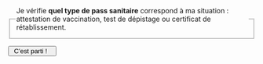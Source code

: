<form id="pass-sanitaire-demarrage-form">
    <fieldset>
        <legend>
            Je vérifie <b>quel type de pass sanitaire</b> correspond à ma situation : attestation de vaccination, test de dépistage ou certificat de rétablissement.
        </legend>
    </fieldset>
    <div class="form-controls">
        <div class="button-with-progress">
            <p></p>
            <input type="submit" class="button button-arrow" value=" C’est parti !   ">
        </div>
    </div>
</form>

<form id="pass-sanitaire-vaccination-form" hidden>
    <a href="javascript:;" data-precedent="demarrage" class="back-button">Retour</a>
    <fieldset class="required">
        <legend><h3 id="pass-sanitaire-vaccination-label">Avez-vous reçu des doses de vaccin ?</h3></legend>
        <div role="radiogroup" aria-labelledby="pass-sanitaire-vaccination-label">
            <input id="pass_sanitaire_vaccination_radio_deux_doses" type="radio" required name="pass_sanitaire_vaccination_radio" value="2">
            <label for="pass_sanitaire_vaccination_radio_deux_doses">2 doses (ou plus)</label>
            <input id="pass_sanitaire_vaccination_radio_une_dose" type="radio" required name="pass_sanitaire_vaccination_radio" value="1">
            <label for="pass_sanitaire_vaccination_radio_une_dose">1 dose</label>
            <input id="pass_sanitaire_vaccination_radio_aucune_dose" type="radio" required name="pass_sanitaire_vaccination_radio" value="0">
            <label for="pass_sanitaire_vaccination_radio_aucune_dose">Aucune dose</label>
        </div>
    </fieldset>
    <div class="form-controls">
        <div class="button-with-progress">
            <p id="aria-description-progress-pass-sanitaire-vaccination" class="progress">Il vous reste moins de 3 étapes</p>
            <input type="submit" class="button button-arrow" value="Continuer" aria-describedby="aria-description-progress-pass-sanitaire-vaccination">
        </div>
    </div>
</form>

<form id="pass-sanitaire-date-1re-dose-janssen-form" hidden>
    <a href="javascript:;" data-precedent="type-vaccin" class="back-button">Retour</a>
    <fieldset class="required">
        <legend><h3 id="pass-sanitaire-date-1re-dose-janssen-label">À quelle date avez-vous reçu cette dose ?</h3></legend>
        <input type="date" lang="fr" id="pass_sanitaire_date_1re_dose_janssen" name="pass_sanitaire_date_1re_dose_janssen" required>
    </fieldset>
    <div class="form-controls">
        <div class="button-with-progress">
            <p id="aria-description-progress-pass-sanitaire-date-1re-dose-janssen" class="progress">C’est la dernière étape !</p>
            <input type="submit" class="button button-arrow" value="Terminer" aria-describedby="aria-description-progress-pass-sanitaire-date-1re-dose-janssen">
        </div>
    </div>
</form>

<form id="pass-sanitaire-date-1re-dose-autres-form" hidden>
    <a href="javascript:;" data-precedent="guerison-avant-1re-dose" class="back-button">Retour</a>
    <fieldset class="required">
        <legend><h3 id="pass-sanitaire-date-1re-dose-autres-label">Quand avez-vous reçu cette dose ?</h3></legend>
        <div role="radiogroup" aria-labelledby="pass-sanitaire-date-1re-dose-autres-label">
            <input id="pass_sanitaire_date_1re_dose_autres_radio_moins_de_7_jours" type="radio" required name="pass_sanitaire_date_1re_dose_autres_radio" value="moins_de_7_jours">
            <label for="pass_sanitaire_date_1re_dose_autres_radio_moins_de_7_jours">il y a moins de 7 jours</label>
            <input id="pass_sanitaire_date_1re_dose_autres_radio_7_jours_ou_plus" type="radio" required name="pass_sanitaire_date_1re_dose_autres_radio" value="7_jours_ou_plus">
            <label for="pass_sanitaire_date_1re_dose_autres_radio_7_jours_ou_plus">il y a 7 jours ou plus</label>
        </div>
    </fieldset>
    <div class="form-controls">
        <div class="button-with-progress">
            <p id="aria-description-progress-pass-sanitaire-date-1re-dose-autres" class="progress">C’est la dernière étape !</p>
            <input type="submit" class="button button-arrow" value="Terminer" aria-describedby="aria-description-progress-pass-sanitaire-date-1re-dose-autres">
        </div>
    </div>
</form>

<form id="pass-sanitaire-date-2e-dose-form" hidden>
    <a href="javascript:;" data-precedent="vaccination" class="back-button">Retour</a>
    <fieldset class="required">
        <legend><h3 id="pass-sanitaire-date-2e-dose-label">Quand avez-vous reçu la deuxième dose ?</h3></legend>
        <div role="radiogroup" aria-labelledby="pass-sanitaire-date-2e-dose-label">
            <input id="pass_sanitaire_date_2e_dose_radio_moins_de_7_jours" type="radio" required name="pass_sanitaire_date_2e_dose_radio" value="moins_de_7_jours">
            <label for="pass_sanitaire_date_2e_dose_radio_moins_de_7_jours">il y a moins de 7 jours</label>
            <input id="pass_sanitaire_date_2e_dose_radio_7_jours_ou_plus" type="radio" required name="pass_sanitaire_date_2e_dose_radio" value="7_jours_ou_plus">
            <label for="pass_sanitaire_date_2e_dose_radio_7_jours_ou_plus">il y a 7 jours ou plus</label>
        </div>
    </fieldset>
    <div class="form-controls">
        <div class="button-with-progress">
            <p id="aria-description-progress-pass-sanitaire-date-2e-dose" class="progress">C’est la dernière étape !</p>
            <input type="submit" class="button button-arrow" value="Terminer" aria-describedby="aria-description-progress-pass-sanitaire-date-2e-dose">
        </div>
    </div>
</form>

<form id="pass-sanitaire-type-vaccin-form" hidden>
    <a href="javascript:;" data-precedent="vaccination" class="back-button">Retour</a>
    <fieldset class="required">
        <legend><h3 id="pass-sanitaire-type-vaccin-label">Quel vaccin avez-vous reçu ?</h3></legend>
        <div role="radiogroup" aria-labelledby="pass-sanitaire-type-vaccin-label">
            <input id="pass_sanitaire_type_vaccin_radio_pfizer" type="radio" required name="pass_sanitaire_type_vaccin_radio" value="pfizer">
            <label for="pass_sanitaire_type_vaccin_radio_pfizer">Pfizer-BioNTech (<i>Comirnaty</i><sup>®</sup>)</label>
            <input id="pass_sanitaire_type_vaccin_radio_moderna" type="radio" required name="pass_sanitaire_type_vaccin_radio" value="moderna">
            <label for="pass_sanitaire_type_vaccin_radio_moderna">Moderna (<i>Spikevax</i><sup>®</sup>)</label>
            <input id="pass_sanitaire_type_vaccin_radio_astrazeneca" type="radio" required name="pass_sanitaire_type_vaccin_radio" value="astrazeneca">
            <label for="pass_sanitaire_type_vaccin_radio_astrazeneca">AstraZeneca (<i>Vaxzevria</i><sup>®</sup>)</label>
            <input id="pass_sanitaire_type_vaccin_radio_janssen" type="radio" required name="pass_sanitaire_type_vaccin_radio" value="janssen">
            <label for="pass_sanitaire_type_vaccin_radio_janssen">Janssen</label>
        </div>
    </fieldset>
    <div class="form-controls">
        <div class="button-with-progress">
            <p id="aria-description-progress-pass-sanitaire-type-vaccin" class="progress">Il vous reste moins de 2 étapes</p>
            <input type="submit" class="button button-arrow" value="Continuer" aria-describedby="aria-description-progress-pass-sanitaire-type-vaccin">
        </div>
    </div>
</form>

<form id="pass-sanitaire-guerison-avant-1re-dose-form" hidden>
    <a href="javascript:;" data-precedent="type-vaccin" class="back-button">Retour</a>
    <fieldset class="required">
        <legend><h3 id="pass-sanitaire-guerison-avant-1re-dose-label">Aviez-vous eu la Covid avant cette dose de vaccin ?</h3></legend>
        <div role="radiogroup" aria-labelledby="pass-sanitaire-guerison-avant-1re-dose-label">
            <input id="pass_sanitaire_guerison_avant_1re_dose_radio_oui" type="radio" required name="pass_sanitaire_guerison_avant_1re_dose_radio" value="oui">
            <label for="pass_sanitaire_guerison_avant_1re_dose_radio_oui">Oui</label>
            <input id="pass_sanitaire_guerison_avant_1re_dose_radio_non" type="radio" required name="pass_sanitaire_guerison_avant_1re_dose_radio" value="non">
            <label for="pass_sanitaire_guerison_avant_1re_dose_radio_non">Non</label>
        </div>
    </fieldset>
    <div class="form-controls">
        <div class="button-with-progress">
            <p id="aria-description-progress-pass-sanitaire-guerison-avant-1re-dose" class="progress">Plus qu’une étape</p>
            <input type="submit" class="button button-arrow" value="Continuer" aria-describedby="aria-description-progress-pass-sanitaire-guerison-avant-1re-dose">
        </div>
    </div>
</form>

<form id="pass-sanitaire-guerison-avant-1re-dose-autres-form" hidden>
    <a href="javascript:;" data-precedent="type-vaccin" class="back-button">Retour</a>
    <fieldset class="required">
        <legend><h3 id="pass-sanitaire-guerison-avant-1re-dose-autres-label">Aviez-vous eu la Covid avant cette dose de vaccin ?</h3></legend>
        <div role="radiogroup" aria-labelledby="pass-sanitaire-guerison-avant-1re-dose-autres-label">
            <input id="pass_sanitaire_guerison_avant_1re_dose_autres_radio_oui" type="radio" required name="pass_sanitaire_guerison_avant_1re_dose_autres_radio" value="oui">
            <label for="pass_sanitaire_guerison_avant_1re_dose_autres_radio_oui">Oui</label>
            <input id="pass_sanitaire_guerison_avant_1re_dose_autres_radio_non" type="radio" required name="pass_sanitaire_guerison_avant_1re_dose_autres_radio" value="non">
            <label for="pass_sanitaire_guerison_avant_1re_dose_autres_radio_non">Non</label>
        </div>
    </fieldset>
    <div class="form-controls">
        <div class="button-with-progress">
            <p id="aria-description-progress-pass-sanitaire-guerison-avant-1re-dose-autres" class="progress">Il vous reste moins de 2 étapes</p>
            <input type="submit" class="button button-arrow" value="Continuer" aria-describedby="aria-description-progress-pass-sanitaire-guerison-avant-1re-dose-autres">
        </div>
    </div>
</form>

<form id="pass-sanitaire-depistage-positif-form" hidden>
    <a href="javascript:;" data-precedent="vaccination" class="back-button">Retour</a>
    <fieldset class="required">
        <legend><h3 id="pass-sanitaire-depistage-positif-label">Avez-vous déjà été positif à un test PCR ou antigénique ?</h3></legend>
        <div role="radiogroup" aria-labelledby="pass-sanitaire-depistage-positif-label">
            <input id="pass_sanitaire_depistage_positif_radio_oui" type="radio" required name="pass_sanitaire_depistage_positif_radio" value="oui">
            <label for="pass_sanitaire_depistage_positif_radio_oui">Oui</label>
            <input id="pass_sanitaire_depistage_positif_radio_non" type="radio" required name="pass_sanitaire_depistage_positif_radio" value="non">
            <label for="pass_sanitaire_depistage_positif_radio_non">Non</label>
        </div>
    </fieldset>
    <div class="form-controls">
        <div class="button-with-progress">
            <p id="aria-description-progress-pass-sanitaire-depistage-positif" class="progress">Il vous reste moins de 2 étapes</p>
            <input type="submit" class="button button-arrow" value="Continuer" aria-describedby="aria-description-progress-pass-sanitaire-depistage-positif">
        </div>
    </div>
</form>

<form id="pass-sanitaire-date-derniere-covid-form" hidden>
    <a href="javascript:;" data-precedent="depistage-positif" class="back-button">Retour</a>
    <fieldset class="required">
        <legend><h3 id="pass-sanitaire-date-derniere-covid-label">De quand date ce test positif ?</h3></legend>
        <div role="radiogroup" aria-labelledby="pass-sanitaire-date-derniere-covid-label">
            <input id="pass_sanitaire_date_derniere_covid_radio_moins_de_6_mois" type="radio" required name="pass_sanitaire_date_derniere_covid_radio" value="moins_de_6_mois">
            <label for="pass_sanitaire_date_derniere_covid_radio_moins_de_6_mois">Moins de 6  mois</label>
            <input id="pass_sanitaire_date_derniere_covid_radio_plus_de_6_mois" type="radio" required name="pass_sanitaire_date_derniere_covid_radio" value="plus_de_6_mois">
            <label for="pass_sanitaire_date_derniere_covid_radio_plus_de_6_mois">Plus de 6 mois</label>
        </div>
    </fieldset>
    <div class="form-controls">
        <div class="button-with-progress">
            <p id="aria-description-progress-pass-sanitaire-date-derniere-covid" class="progress">C’est la dernière étape !</p>
            <input type="submit" class="button button-arrow" value="Terminer" aria-describedby="aria-description-progress-pass-sanitaire-date-derniere-covid">
        </div>
    </div>
</form>

<div id="pass-sanitaire-vaccination-complete-reponse" class="statut statut-bleu" hidden>

Félicitations, votre schéma vaccinal est **complet** ! 🎉

Votre **attestation de vaccination**, munie d’un QR code, fait office de pass sanitaire.

[Comment obtenir mon attestation de vaccination ?](#comment-obtenir-une-attestation-de-vaccination-complete-avec-un-qr-code)

*Note : même si vous êtes éligible à une dose de rappel (dite 3<sup>e</sup> dose), votre pass sanitaire reste valide.*

</div>

<div id="pass-sanitaire-vaccination-delai-7-jours-reponse" class="statut statut-bleu" hidden>

Vous devez **attendre 7 jours** après votre injection pour que votre schéma vaccinal soit complet. Vous ne pourrez donc pas faire valoir votre attestation de vaccination comme pass sanitaire pour l’instant.

En attendant, vous pouvez présenter soit un **test de dépistage négatif** de **moins de 72 h**, soit un **test de dépistage positif** de plus de **11 jours** et de moins de **6 mois**.

*Attention : pour voyager vers la Corse ou l’Outre-mer, un test négatif datant de moins de 48 h sera demandé.*

</div>

<div id="pass-sanitaire-vaccination-delai-28-jours-reponse" class="statut statut-bleu" hidden>

Vous devez **attendre 28 jours** (4 semaines) après votre injection pour que votre schéma vaccinal soit complet. Vous ne pourrez donc pas faire valoir votre attestation de vaccination comme pass sanitaire pour l’instant.

En attendant, un **test de dépistage négatif** (test PCR, antigénique ou autotest supervisé par un pharmacien) datant de **moins de 72 h** fera office de pass sanitaire.

*Attention : pour voyager vers la Corse ou l’Outre-mer, les autotests ne seront pas acceptés et le test antigénique négatif devra dater de moins de 48 h.*

</div>

<div id="pass-sanitaire-vaccination-incomplete-reponse" class="statut statut-bleu" hidden>

Votre schéma vaccinal est **incomplet** tant que vous n’avez pas reçu la dose de rappel (2<sup>e</sup> dose). Vous ne pourrez donc pas le faire valoir comme pass sanitaire pour l’instant.

En attendant, un **test de dépistage négatif** (test PCR, antigénique ou autotest supervisé par un pharmacien) datant de **moins de 72 h** fera office de pass sanitaire.

*Attention : pour voyager vers la Corse ou l’Outre-mer, les autotests ne seront pas acceptés et le test antigénique devra dater de moins de 48 h.*

</div>

<div id="pass-sanitaire-non-vaccine-reponse" class="statut statut-bleu" hidden>

Vous avez **2 possibilités** pour obtenir un pass sanitaire :

1. présenter un **test de dépistage négatif** (test PCR, antigénique ou autotest supervisé par un pharmacien) de moins de **72 h** (*pour voyager vers la Corse ou l’Outre-mer, les autotests ne seront pas acceptés et le test antigénique devra dater de moins de 48 h*) ;

2. vous faire **vacciner** : l’attestation de vaccination fera office de pass sanitaire **7 jours après la 2<sup>e</sup> dose**.


</div>

<div id="pass-sanitaire-test-positif-moins-de-6-mois-reponse" class="statut statut-bleu" hidden>

Vous avez **3 possibilités** pour obtenir un pass sanitaire :

1. présenter votre **test de dépistage positif** (aussi appelé *certificat de rétablissement*), datant de plus de **11 jours** et de moins de **6 mois**, et comportant un QR code ;

2. présenter un **test de dépistage négatif** de moins de **72 h** (*pour voyager vers la Corse ou l’Outre-mer, les autotests ne seront pas acceptés et le test antigénique devra dater de moins de 48 h*) ;

3. vous faire **vacciner** (comme vous avez déjà eu la Covid, **une seule dose** sera nécessaire, mais il est recommandé d’attendre 2 mois minimum après la guérison, idéalement jusqu’à 6 mois) : l’attestation de vaccination fera office de pass sanitaire **7 jours** après cette dose.

</div>

<div id="pass-sanitaire-test-positif-plus-de-6-mois-reponse" class="statut statut-bleu" hidden>

Vous avez **2 possibilités** pour obtenir un pass sanitaire :

1. présenter un **test de dépistage négatif** de moins de **72 h** (*pour voyager vers la Corse ou l’Outre-mer, les autotests ne seront pas acceptés et le test antigénique devra dater de moins de 48 h*) ;

2. vous faire **vacciner** (comme vous avez déjà eu la Covid, **une seule dose** sera nécessaire) : l’attestation de vaccination fera office de pass sanitaire **7 jours** après cette dose.


</div>

<p id="pass-sanitaire-refaire" hidden>
<a href="javascript:;" role="button" class="button button-outline button-half-width">Recommencer le questionnaire</a>
</p>

